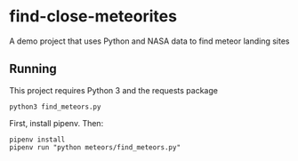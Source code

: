 # find-close-meteorites
A demo project that uses Python and NASA data to find meteor landing sites

## Running 

This project requires Python 3 and the requests package

`python3 find_meteors.py`

First, install pipenv. Then:

```
pipenv install 
pipenv run "python meteors/find_meteors.py"
```
